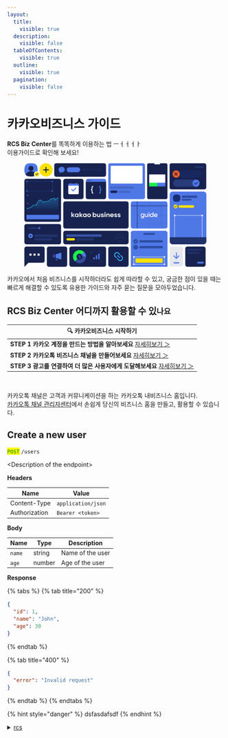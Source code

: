 ```yaml
---
layout:
  title:
    visible: true
  description:
    visible: false
  tableOfContents:
    visible: true
  outline:
    visible: true
  pagination:
    visible: false
---
```


# 카카오비즈니스 가이드

**RCS Biz Center**를 똑똑하게 이용하는 법    ㅡㅓㅓㅓㅏ\
이용가이드로 확인해 보세요!

<figure><img src=".gitbook/assets/image (1).png" alt=""><figcaption></figcaption></figure>

카카오에서 처음 비즈니스를 시작하더라도 쉽게 따라할 수 있고, 궁금한 점이 있을 때는 빠르게 해결할 수 있도록 유용한 가이드와 자주 묻는 질문을 모아두었습니다.



## **RCS Biz Center 어디까지 활용할 수 있`나요`**

| 🔍 카카오비즈니스 시작하기                                                                                        |
| ------------------------------------------------------------------------------------------------------ |
| **STEP 1 카카오 계정을 만드는 방법을 알아보세요** [자세히보기 ＞](https://kakaobusiness.gitbook.io/main/undefined/untitled)   |
| **STEP 2 카카오톡 비즈니스 채널을 만들어보세요** [자세히보기 ＞](https://kakaobusiness.gitbook.io/main/channel/start)         |
| **STEP 3 광고를 연결하여 더 많은 사용자에게 도달해보세요** [자세히보기 ＞](https://kakaobusiness.gitbook.io/main/ad/moment/start) |

<figure><img src=".gitbook/assets/image.avif" alt=""><figcaption></figcaption></figure>

카카오톡 채널은 고객과 커뮤니케이션을 하는 카카오톡 내비즈니스 홈입니다. \
[카카오톡 채널 관리자센터](https://center-pf.kakao.com/profiles)에서 손쉽게 당신의 비즈니스 홈을 만들고, 활용할 수 있습니다.

## Create a new user

<mark style="color:green;">`POST`</mark> `/users`

\<Description of the endpoint>

**Headers**

| Name          | Value              |
| ------------- | ------------------ |
| Content-Type  | `application/json` |
| Authorization | `Bearer <token>`   |

**Body**

| Name   | Type   | Description      |
| ------ | ------ | ---------------- |
| `name` | string | Name of the user |
| `age`  | number | Age of the user  |

**Response**

{% tabs %}
{% tab title="200" %}
```json
{
  "id": 1,
  "name": "John",
  "age": 30
}
```
{% endtab %}

{% tab title="400" %}
```json
{
  "error": "Invalid request"
}
```
{% endtab %}
{% endtabs %}

{% hint style="danger" %}
dsfasdafsdf
{% endhint %}

<details>

<summary><a data-mention href="rcs/">rcs</a></summary>

/

</details>
